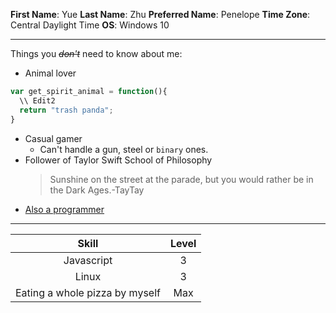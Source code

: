 **First Name**: Yue
**Last Name**: Zhu
**Preferred Name**: Penelope
**Time Zone**: Central Daylight Time
**OS**: Windows 10

---

Things you ~~*don't*~~ need to know about me:

* Animal lover

```javascript
var get_spirit_animal = function(){
  \\ Edit2
  return "trash panda";
}
```
* Casual gamer
  * Can't handle a gun, steel or `binary` ones.
* Follower of Taylor Swift School of Philosophy
  >Sunshine on the street at the parade, but you would rather be in the Dark Ages.-TayTay
* [Also a programmer](https://www.linkedin.com/in/yue-zhu-18a1b8133/)

---

|Skill|Level|
|:---:|:---:|
| Javascript                     |  3   |
| Linux                          |  3   |
| Eating a whole pizza by myself | Max  |
